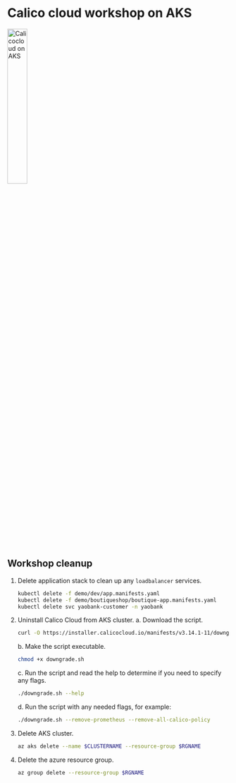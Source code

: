 # Calico cloud workshop on AKS

<img src="../img/calico-on-aks.png" alt="Calicocloud on AKS" width="30%"/>



## Workshop cleanup

1. Delete application stack to clean up any `loadbalancer` services.

    ```bash
    kubectl delete -f demo/dev/app.manifests.yaml
    kubectl delete -f demo/boutiqueshop/boutique-app.manifests.yaml
    kubectl delete svc yaobank-customer -n yaobank
    ```

2. Uninstall Calico Cloud from AKS cluster.
   a. Download the script.
   ```bash
   curl -O https://installer.calicocloud.io/manifests/v3.14.1-11/downgrade.sh
   ``` 
   
   b. Make the script executable.
   ```bash
   chmod +x downgrade.sh
   ```

   c. Run the script and read the help to determine if you need to specify any flags.
   ```bash
   ./downgrade.sh --help
   ```

   d. Run the script with any needed flags, for example: 
   ```bash
   ./downgrade.sh --remove-prometheus --remove-all-calico-policy
   ```

3. Delete AKS cluster.

    ```bash
    az aks delete --name $CLUSTERNAME --resource-group $RGNAME
    ```

4. Delete the azure resource group. 

    ```bash
    az group delete --resource-group $RGNAME
    ```
